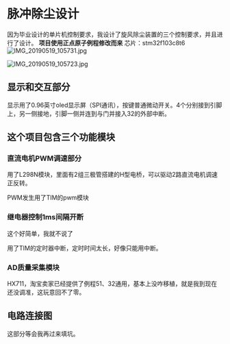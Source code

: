 # 脉冲除尘设计

因为毕业设计的单片机控制要求，我设计了旋风除尘装置的三个控制要求，并且进行了设计。
**项目使用正点原子例程修改而来**
芯片：stm32f103c8t6
![IMG_20190519_105731.jpg](https://upload-images.jianshu.io/upload_images/15198536-fc134eee36eea1fe.jpg?imageMogr2/auto-orient/strip%7CimageView2/2/w/1240)

![IMG_20190519_105723.jpg](https://upload-images.jianshu.io/upload_images/15198536-76aadb2ec82ace23.jpg?imageMogr2/auto-orient/strip%7CimageView2/2/w/1240)

## 显示和交互部分

显示用了0.96英寸oled显示屏（SPI通讯），按键普通微动开关。4个分别接到引脚上，另一侧接地，引脚一侧并连到与门并接入32的外部中断。

## 这个项目包含三个功能模块

### 直流电机PWM调速部分

用了L298N模块，里面有2组三极管搭建的H型电桥，可以驱动2路直流电机调速正反转。

PWM发生用了TIM的pwm模块

### 继电器控制1ms间隔开断

这个好简单，我就不说了

用了TIM的定时器中断，定时时间太长，好像只能用中断。

### AD质量采集模块

HX711，淘宝卖家已经提供了例程51、32通用，基本上没咋移植，就是我到现在还没调准，这玩意回不了零。



## 电路连接图

这部分等会我再过来填坑。
